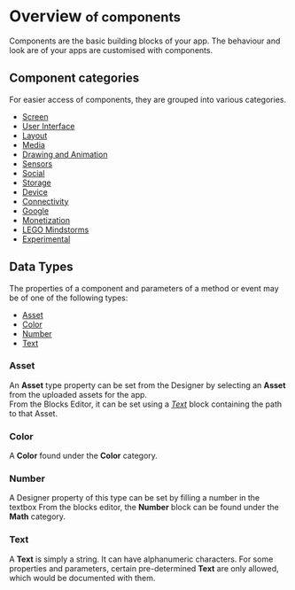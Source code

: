 # Overview <small> of components </small>

Components are the basic building blocks of your app. The behaviour and look are of your apps are
customised with components.

## Component categories
For easier access of components, they are grouped into various categories.

* [Screen](screen.md)
* [User Interface](user-interface/index.md)
* [Layout](layout/index.md)
* [Media](media/index.md)
* [Drawing and Animation](drawing-and-animation/index.md)
* [Sensors](sensors/index.md)
* [Social](social/index.md)
* [Storage](storage/index.md)
* [Device](device/index.md)
* [Connectivity](connectivity/index.md)
* [Google](google/index.md)
* [Monetization](monetization/index.md)
* [LEGO Mindstorms](lego-mindstorms/index.md)
* [Experimental](experimental/index.md)

## Data Types

The properties of a component and parameters of a method or event may be of one of the following types:

- [Asset](#asset)
- [Color](#color)
- [Number](#number)
- [Text](#text)


### Asset

An **Asset** type property can be set from the Designer by selecting an **Asset** from the uploaded assets for the app.  
From the Blocks Editor, it can be set using a _[Text](#text)_ block containing the path to that Asset.


### Color

A **Color** found under the **Color** category.


### Number

A Designer property of this type can be set  by filling a number in the textbox
From the blocks editor, the **Number** block can be found under the **Math** category.


### Text

A **Text** is simply a string. It can have alphanumeric characters.
For some properties and parameters, certain pre-determined **Text** are only
allowed, which would be documented with them.
